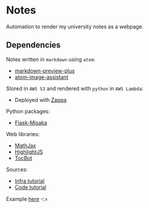 # Notes

Automation to render my university notes as a webpage.

## Dependencies

Notes written in `markdown` using `atom`:

* [markdown-preview-plus](https://atom.io/packages/markdown-preview-plus)
* [atom-image-assistant](https://atom.io/packages/markdown-image-assistant)

Stored in `AWS S3` and rendered with `python` in `AWS Lambda`:

* Deployed with [Zappa](https://www.zappa.io/)

Python packages:

* [Flask-Misaka](https://flask-misaka.readthedocs.io/en/latest/)

Web libraries:

* [MathJax](https://www.mathjax.org)
* [HighlightJS](https://highlightjs.org/usage/)
* [TocBot](https://tscanlin.github.io/tocbot/)

Sources:

* [Infra tutorial](https://medium.freecodecamp.org/how-to-create-a-serverless-service-in-15-minutes-b63af8c892e5)
* [Code tutorial](https://pythonspot.com/flask-web-app-with-python/)

Example [here](https://nnconv4jg1.execute-api.ap-southeast-2.amazonaws.com/dev/notes/machine_dynamics/) :point_left:

